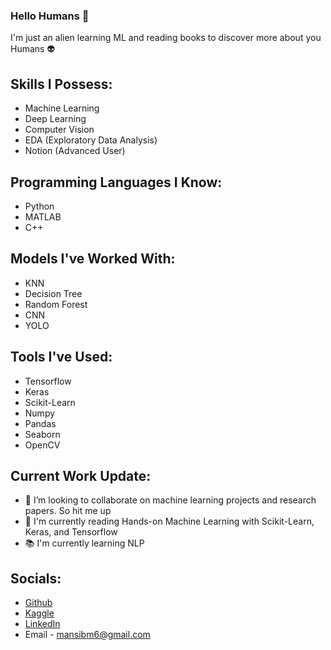 ### Hello Humans 👋
I'm just an alien learning ML and reading books to discover more about you Humans 👽

## Skills I Possess: 
* Machine Learning
* Deep Learning
* Computer Vision
* EDA (Exploratory Data Analysis)
* Notion (Advanced User)

## Programming Languages I Know:
* Python
* MATLAB
* C++

## Models I've Worked With:
* KNN
* Decision Tree
* Random Forest
* CNN
* YOLO

## Tools I've Used:
* Tensorflow
* Keras
* Scikit-Learn
* Numpy
* Pandas
* Seaborn
* OpenCV

## Current Work Update:

- 🤖 I’m looking to collaborate on machine learning projects and research papers. So hit me up
- 📖 I'm currently reading Hands-on Machine Learning with Scikit-Learn, Keras, and Tensorflow 
- 📚 I'm currently learning NLP

## Socials: 
* [Github](https://github.com/mansibm6)
* [Kaggle](https://www.kaggle.com/mansibmursalin)
* [LinkedIn](https://www.linkedin.com/in/mansibm6/)
* Email - mansibm6@gmail.com
